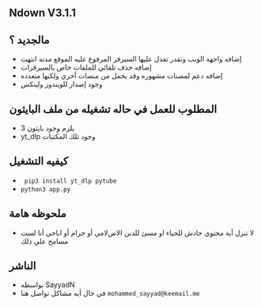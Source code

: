 ## Ndown V3.1.1

## مالجديد ؟
- إضافه واجهة الويب وتقدر تعدل عليها السيرفر المرفوع عليه الموقع مدته انتهت 
- إضافه حذف تلقائي للملفات خاص بالسيرفرات
- إضافه دعم لمصنات مشهوره وقد يحمل من منصات أخري ولكنها متعدده 
- وجود إصدار للويندوز ولينكس 



## المطلوب للعمل في حاله  تشغيله من ملف البايثون
- يلزم وجود بايثون 3 
-  yt_dlp وجود تلك المكتبات

## كيفيه التشغيل
- ``` pip3 install yt_dlp pytube```
- ```python3 app.py ```

## ملحوظه هامة
- ﻻ تنزل أية محتوي خادش للحياء او مسئ للدين اﻻسﻻمي أو حرام أو اباحي أنا لست مسامح علي ذلك
## الناشر
- بواسطه SayyadN
- في حال أيه مشاكل تواصل هنا `mohammed_sayyad@keemail.me`
